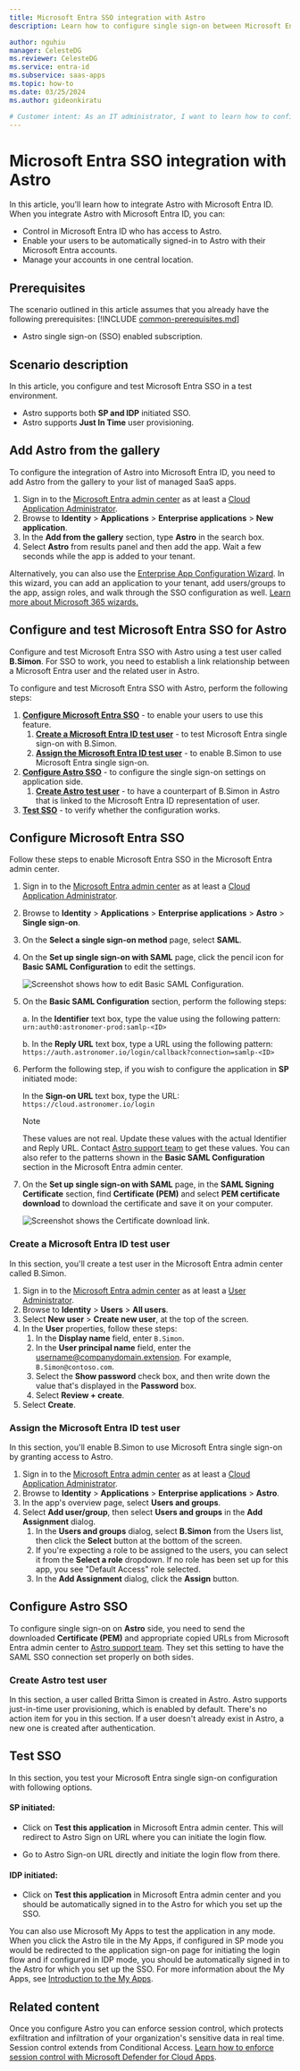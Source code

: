 ```yaml
---
title: Microsoft Entra SSO integration with Astro
description: Learn how to configure single sign-on between Microsoft Entra ID and Astro.

author: nguhiu
manager: CelesteDG
ms.reviewer: CelesteDG
ms.service: entra-id
ms.subservice: saas-apps
ms.topic: how-to
ms.date: 03/25/2024
ms.author: gideonkiratu

# Customer intent: As an IT administrator, I want to learn how to configure single sign-on between Microsoft Entra ID and Astro so that I can control who has access to Astro, enable automatic sign-in with Microsoft Entra accounts, and manage my accounts in one central location.
---
```


# Microsoft Entra SSO integration with Astro

In this article,  you'll learn how to integrate Astro with Microsoft Entra ID. When you integrate Astro with Microsoft Entra ID, you can:

* Control in Microsoft Entra ID who has access to Astro.
* Enable your users to be automatically signed-in to Astro with their Microsoft Entra accounts.
* Manage your accounts in one central location.

## Prerequisites
The scenario outlined in this article assumes that you already have the following prerequisites:
[!INCLUDE [common-prerequisites.md](~/identity/saas-apps/includes/common-prerequisites.md)]
* Astro single sign-on (SSO) enabled subscription.

## Scenario description

In this article,  you configure and test Microsoft Entra SSO in a test environment.

* Astro supports both **SP and IDP** initiated SSO.
* Astro supports **Just In Time** user provisioning.

## Add Astro from the gallery

To configure the integration of Astro into Microsoft Entra ID, you need to add Astro from the gallery to your list of managed SaaS apps.

1. Sign in to the [Microsoft Entra admin center](https://entra.microsoft.com) as at least a [Cloud Application Administrator](~/identity/role-based-access-control/permissions-reference.md#cloud-application-administrator).
1. Browse to **Identity** > **Applications** > **Enterprise applications** > **New application**.
1. In the **Add from the gallery** section, type **Astro** in the search box.
1. Select **Astro** from results panel and then add the app. Wait a few seconds while the app is added to your tenant.

Alternatively, you can also use the [Enterprise App Configuration Wizard](https://portal.office.com/AdminPortal/home?Q=Docs#/azureadappintegration). In this wizard, you can add an application to your tenant, add users/groups to the app, assign roles, and walk through the SSO configuration as well. [Learn more about Microsoft 365 wizards.](/microsoft-365/admin/misc/azure-ad-setup-guides)

## Configure and test Microsoft Entra SSO for Astro

Configure and test Microsoft Entra SSO with Astro using a test user called **B.Simon**. For SSO to work, you need to establish a link relationship between a Microsoft Entra user and the related user in Astro.

To configure and test Microsoft Entra SSO with Astro, perform the following steps:

1. **[Configure Microsoft Entra SSO](#configure-microsoft-entra-sso)** - to enable your users to use this feature.
    1. **[Create a Microsoft Entra ID test user](#create-a-microsoft-entra-id-test-user)** - to test Microsoft Entra single sign-on with B.Simon.
    1. **[Assign the Microsoft Entra ID test user](#assign-the-microsoft-entra-id-test-user)** - to enable B.Simon to use Microsoft Entra single sign-on.
1. **[Configure Astro SSO](#configure-astro-sso)** - to configure the single sign-on settings on application side.
    1. **[Create Astro test user](#create-astro-test-user)** - to have a counterpart of B.Simon in Astro that is linked to the Microsoft Entra ID representation of user.
1. **[Test SSO](#test-sso)** - to verify whether the configuration works.

## Configure Microsoft Entra SSO

Follow these steps to enable Microsoft Entra SSO in the Microsoft Entra admin center.

1. Sign in to the [Microsoft Entra admin center](https://entra.microsoft.com) as at least a [Cloud Application Administrator](~/identity/role-based-access-control/permissions-reference.md#cloud-application-administrator).
1. Browse to **Identity** > **Applications** > **Enterprise applications** > **Astro** > **Single sign-on**.
1. On the **Select a single sign-on method** page, select **SAML**.
1. On the **Set up single sign-on with SAML** page, click the pencil icon for **Basic SAML Configuration** to edit the settings.

   ![Screenshot shows how to edit Basic SAML Configuration.](common/edit-urls.png "Basic Configuration")

1. On the **Basic SAML Configuration** section, perform the following steps:

    a. In the **Identifier** text box, type the value using the following pattern:
    `urn:auth0:astronomer-prod:samlp-<ID>`

    b. In the **Reply URL** text box, type a URL using the following pattern:
    `https://auth.astronomer.io/login/callback?connection=samlp-<ID>`

1. Perform the following step, if you wish to configure the application in **SP** initiated mode:

    In the **Sign-on URL** text box, type the URL:
    `https://cloud.astronomer.io/login`

	> [!NOTE]
	> These values are not real. Update these values with the actual Identifier and Reply URL. Contact [Astro support team](mailto:support@astronomer.io) to get these values. You can also refer to the patterns shown in the **Basic SAML Configuration** section in the Microsoft Entra admin center.

1. On the **Set up single sign-on with SAML** page, in the **SAML Signing Certificate** section, find **Certificate (PEM)** and select **PEM certificate download** to download the certificate and save it on your computer.

    ![Screenshot shows the Certificate download link.](common/certificate-base64-download.png "Certificate")

### Create a Microsoft Entra ID test user

In this section, you'll create a test user in the Microsoft Entra admin center called B.Simon.

1. Sign in to the [Microsoft Entra admin center](https://entra.microsoft.com) as at least a [User Administrator](~/identity/role-based-access-control/permissions-reference.md#user-administrator).
1. Browse to **Identity** > **Users** > **All users**.
1. Select **New user** > **Create new user**, at the top of the screen.
1. In the **User** properties, follow these steps:
   1. In the **Display name** field, enter `B.Simon`.  
   1. In the **User principal name** field, enter the username@companydomain.extension. For example, `B.Simon@contoso.com`.
   1. Select the **Show password** check box, and then write down the value that's displayed in the **Password** box.
   1. Select **Review + create**.
1. Select **Create**.

### Assign the Microsoft Entra ID test user

In this section, you'll enable B.Simon to use Microsoft Entra single sign-on by granting access to Astro.

1. Sign in to the [Microsoft Entra admin center](https://entra.microsoft.com) as at least a [Cloud Application Administrator](~/identity/role-based-access-control/permissions-reference.md#cloud-application-administrator).
1. Browse to **Identity** > **Applications** > **Enterprise applications** > **Astro**.
1. In the app's overview page, select **Users and groups**.
1. Select **Add user/group**, then select **Users and groups** in the **Add Assignment** dialog.
   1. In the **Users and groups** dialog, select **B.Simon** from the Users list, then click the **Select** button at the bottom of the screen.
   1. If you're expecting a role to be assigned to the users, you can select it from the **Select a role** dropdown. If no role has been set up for this app, you see "Default Access" role selected.
   1. In the **Add Assignment** dialog, click the **Assign** button.

## Configure Astro SSO

To configure single sign-on on **Astro** side, you need to send the downloaded **Certificate (PEM)** and appropriate copied URLs from Microsoft Entra admin center to [Astro support team](mailto:support@astronomer.io). They set this setting to have the SAML SSO connection set properly on both sides.

### Create Astro test user

In this section, a user called Britta Simon is created in Astro. Astro supports just-in-time user provisioning, which is enabled by default. There's no action item for you in this section. If a user doesn't already exist in Astro, a new one is created after authentication.

## Test SSO 

In this section, you test your Microsoft Entra single sign-on configuration with following options.
 
#### SP initiated:
 
* Click on **Test this application** in Microsoft Entra admin center. This will redirect to Astro Sign on URL where you can initiate the login flow.  
 
* Go to Astro Sign-on URL directly and initiate the login flow from there.
 
#### IDP initiated:
 
* Click on **Test this application** in Microsoft Entra admin center and you should be automatically signed in to the Astro for which you set up the SSO.
 
You can also use Microsoft My Apps to test the application in any mode. When you click the Astro tile in the My Apps, if configured in SP mode you would be redirected to the application sign-on page for initiating the login flow and if configured in IDP mode, you should be automatically signed in to the Astro for which you set up the SSO. For more information about the My Apps, see [Introduction to the My Apps](https://support.microsoft.com/account-billing/sign-in-and-start-apps-from-the-my-apps-portal-2f3b1bae-0e5a-4a86-a33e-876fbd2a4510).

## Related content

Once you configure Astro you can enforce session control, which protects exfiltration and infiltration of your organization's sensitive data in real time. Session control extends from Conditional Access. [Learn how to enforce session control with Microsoft Defender for Cloud Apps](/cloud-app-security/proxy-deployment-any-app).

